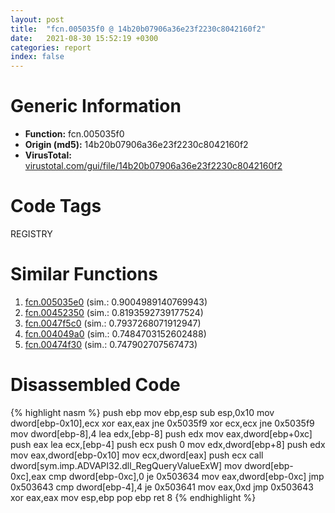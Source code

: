 ```yaml
---
layout: post
title:  "fcn.005035f0 @ 14b20b07906a36e23f2230c8042160f2"
date:   2021-08-30 15:52:19 +0300
categories: report
index: false
---
```


# Generic Information
- **Function:** fcn.005035f0
- **Origin (md5):** 14b20b07906a36e23f2230c8042160f2
- **VirusTotal:** [virustotal.com/gui/file/14b20b07906a36e23f2230c8042160f2][virustotal_ref]

# Code Tags
<span class="tag" id="REGISTRY">REGISTRY</span>


# Similar Functions

1. [fcn.005035e0][similar_1_ref] (sim.: 0.9004989140769943)
2. [fcn.00452350][similar_2_ref] (sim.: 0.8193592739177524)
3. [fcn.0047f5c0][similar_3_ref] (sim.: 0.7937268071912947)
4. [fcn.004049a0][similar_4_ref] (sim.: 0.7484703152602488)
5. [fcn.00474f30][similar_5_ref] (sim.: 0.747902707567473)


# Disassembled Code

{% highlight nasm %}
push ebp
mov ebp,esp
sub esp,0x10
mov dword[ebp-0x10],ecx
xor eax,eax
jne 0x5035f9
xor ecx,ecx
jne 0x5035f9
mov dword[ebp-8],4
lea edx,[ebp-8]
push edx
mov eax,dword[ebp+0xc]
push eax
lea ecx,[ebp-4]
push ecx
push 0
mov edx,dword[ebp+8]
push edx
mov eax,dword[ebp-0x10]
mov ecx,dword[eax]
push ecx
call dword[sym.imp.ADVAPI32.dll_RegQueryValueExW]
mov dword[ebp-0xc],eax
cmp dword[ebp-0xc],0
je 0x503634
mov eax,dword[ebp-0xc]
jmp 0x503643
cmp dword[ebp-4],4
je 0x503641
mov eax,0xd
jmp 0x503643
xor eax,eax
mov esp,ebp
pop ebp
ret 8
{% endhighlight %}


[similar_1_ref]: /report/fcn.005035e0@c60344b51fa39a329b92557d24ff7670
[similar_2_ref]: /report/fcn.00452350@279a61b1e76da49531f1f16fd1102a2d
[similar_3_ref]: /report/fcn.0047f5c0@17d73cbafe6dd96dd6f2291fab06fbb5
[similar_4_ref]: /report/fcn.004049a0@c60344b51fa39a329b92557d24ff7670
[similar_5_ref]: /report/fcn.00474f30@17d73cbafe6dd96dd6f2291fab06fbb5
[virustotal_ref]: https://www.virustotal.com/gui/file/14b20b07906a36e23f2230c8042160f2